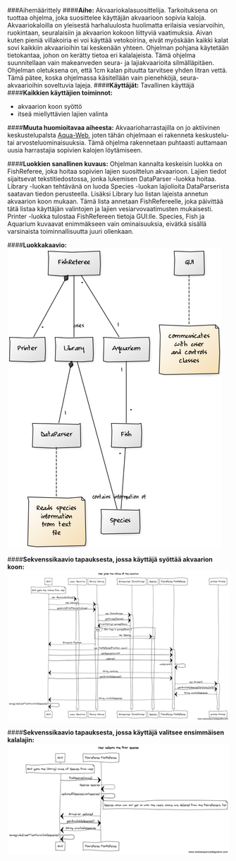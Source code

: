 ###Aihemäärittely
####**Aihe:**
Akvaariokalasuosittelija. Tarkoituksena on tuottaa ohjelma, joka suosittelee käyttäjän akvaarioon sopivia kaloja.
Akvaariokaloilla on yleisestä harhaluulosta huolimatta erilaisia vesiarvoihin, ruokintaan, seuralaisiin ja akvaarion kokoon liittyviä vaatimuksia. Aivan kuten pieniä villakoiria ei voi käyttää vetokoirina, eivät myöskään kaikki kalat sovi kaikkiin akvaarioihin tai keskenään yhteen. Ohjelman pohjana käytetään tietokantaa, johon on kerätty tietoa eri kalalajeista.
Tämä ohjelma suunnitellaan vain makeanveden seura- ja lajiakvaarioita silmälläpitäen. 
Ohjelman oletuksena on, että 1cm kalan pituutta tarvitsee yhden litran vettä. Tämä pätee, koska ohjelmassa käsitellään vain pienehköjä, seura-akvaarioihin soveltuvia lajeja.
####**Käyttäjät:**
Tavallinen käyttäjä
####**Kaikkien käyttäjien toiminnot:**
- akvaarion koon syöttö
- itseä miellyttävien lajien valinta

####**Muuta huomioitavaa aiheesta:**
Akvaarioharrastajilla on jo aktiivinen keskustelupalsta [Aqua-Web](http://aqua-web.fi/), joten tähän ohjelmaan ei rakenneta keskustelu- tai arvosteluominaisuuksia. Tämä ohjelma rakennetaan puhtaasti auttamaan uusia harrastajia sopivien kalojen löytämiseen.

####**Luokkien sanallinen kuvaus:**
Ohjelman kannalta keskeisin luokka on FishReferee, joka hoitaa sopivien lajien suosittelun akvaarioon. Lajien tiedot sijaitsevat tekstitiedostossa, jonka lukemisen DataParser -luokka hoitaa. Library -luokan tehtävänä on luoda Species -luokan lajiolioita DataParserista saatavan tiedon perusteella. Lisäksi Library luo listan lajeista annetun akvaarion koon mukaan. Tämä lista annetaan FishRefereelle, joka päivittää tätä listaa käyttäjän valintojen ja lajien vesiarvovaatimusten mukaisesti. Printer -luokka tulostaa FishRefereen tietoja GUI:lle. Species, Fish ja Aquarium kuvaavat enimmäkseen vain ominaisuuksia, eivätkä sisällä varsinaista toiminnallisuutta juuri ollenkaan.

####**Luokkakaavio:**
![Luokkakaavio](/theNEWClassDiagram.png)

####**Sekvenssikaavio tapauksesta, jossa käyttäjä syöttää akvaarion koon:**
![sekvenssikaavio1](/uusisekvenssikaavio1.png)

####**Sekvenssikaavio tapauksesta, jossa käyttäjä valitsee ensimmäisen kalalajin:**
![sekvenssikaavio2](/sekvenssikaavio2.png)

